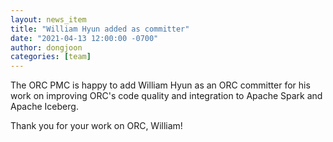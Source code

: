 ```yaml
---
layout: news_item
title: "William Hyun added as committer"
date: "2021-04-13 12:00:00 -0700"
author: dongjoon
categories: [team]
---
```


The ORC PMC is happy to add William Hyun as an ORC committer for his
work on improving ORC's code quality and integration to Apache Spark and Apache Iceberg.

Thank you for your work on ORC, William!
